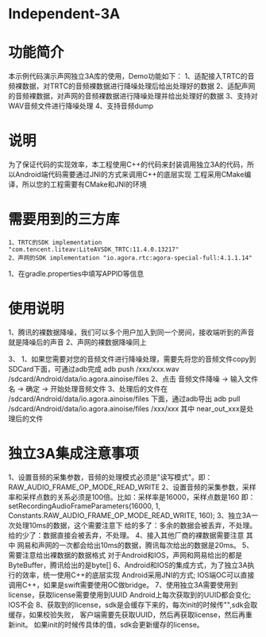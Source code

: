 # Independent-3A
# 功能简介
本示例代码演示声网独立3A库的使用，Demo功能如下：
    1、适配接入TRTC的音频裸数据，对TRTC的音频裸数据进行降噪处理后给出处理好的数据
    2、适配声网的音频裸数据，对声网的音频裸数据进行降噪处理并给出处理好的数据
    3、支持对WAV音频文件进行降噪处理
    4、支持音频dump

# 说明
为了保证代码的实现效率，本工程使用C++的代码来封装调用独立3A的代码，所以Android端代码需要通过JNI的方式来调用C++的底层实现
工程采用CMake编译，所以您的工程需要有CMake和JNI的环境

# 需要用到的三方库
    1、TRTC的SDK implementation "com.tencent.liteav:LiteAVSDK_TRTC:11.4.0.13217"
    2、声网的SDK implementation "io.agora.rtc:agora-special-full:4.1.1.14"

1、在gradle.properties中填写APPID等信息

# 使用说明
1、腾讯的裸数据降噪，我们可以多个用户加入到同一个房间，接收端听到的声音就是降噪后的声音
2、声网的裸数据降噪同上

3、
    1、如果您需要对您的音频文件进行降噪处理，需要先将您的音频文件copy到SDCard下面，可通过adb完成
    adb push /xxx/xxx.wav /sdcard/Android/data/io.agora.ainoise/files
    2、点击 音频文件降噪 -> 输入文件名 -> 确定 -> 开始处理音频文件
    3、处理后的文件在 /sdcard/Android/data/io.agora.ainoise/files 下面，通过adb导出
    adb pull /sdcard/Android/data/io.agora.ainoise/files /xxx/xxx
    其中 near_out_xxx是处理后的文件

# 独立3A集成注意事项
1、设置音频的采集参数，音频的处理模式必须是"读写模式"。即：RAW_AUDIO_FRAME_OP_MODE_READ_WRITE
2、设置音频的采集参数，采样率和采样点数的关系必须是100倍。比如：采样率是16000，采样点数是160
    即：setRecordingAudioFrameParameters(16000, 1, Constants.RAW_AUDIO_FRAME_OP_MODE_READ_WRITE, 160);
3、独立3A一次处理10ms的数据，这个需要注意下
    给的多了：多余的数据会被丢弃，不处理。给的少了：数据直接会被丢弃，不处理。
4、接入其他厂商的裸数据需要注意
    其中 网易和声网的一次都会给出10ms的数据，腾讯每次给出的数据是20ms。
5、需要注意给出裸数据的数据格式
    对于Android和IOS，声网和网易给出的都是ByteBuffer，腾讯给出的是byte[]
6、Android和IOS的集成方式，为了独立3A执行的效率，统一使用C++的底层实现
    Android采用JNI的方式; IOS端OC可以直接调用C++，如果是swift需要使用OC做bridge。
7、使用独立3A需要使用到license，获取license需要使用到UUID
    Android上每次获取到的UUID都会变化; IOS不会
8、获取到的license，sdk是会缓存下来的，每次init的时候传"",sdk会取缓存，如果校验失败，
    客户端需要先获取UUID，然后再获取license，然后再重新init。
    如果init的时候传具体的值，sdk会更新缓存的license。




